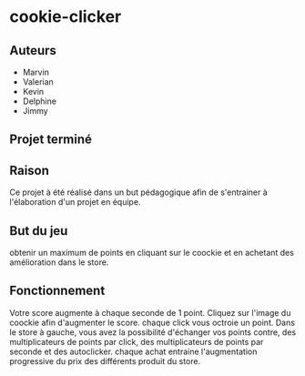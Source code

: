 # cookie-clicker

## Auteurs
- Marvin
- Valerian
- Kevin
- Delphine
- Jimmy

## Projet terminé

## Raison

Ce projet à été réalisé dans un but pédagogique afin de s'entrainer à l'élaboration d'un projet en équipe.

## But du jeu

obtenir un maximum de points en cliquant sur le coockie et en achetant des amélioration dans le store.

## Fonctionnement

Votre score augmente à chaque seconde de 1 point.
Cliquez sur l'image du coockie afin d'augmenter le score. chaque click vous octroie un point.
Dans le store à gauche, vous avez la possibilité d'échanger vos points contre, des multiplicateurs de points par click, des
multiplicateurs de points par seconde et des autoclicker.
chaque achat entraine l'augmentation progressive du prix des différents produit du store.
